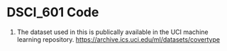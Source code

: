 # DSCI_601 Code 

1. The dataset used in this is publically available in the UCI machine learning repository. 
https://archive.ics.uci.edu/ml/datasets/covertype
